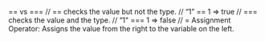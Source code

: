 == vs ===
// == checks the value but not the type.
// “1” == 1 => true
// === checks the value and the type.
// “1" === 1 => false
// = Assignment Operator: Assigns the value from the right to the variable on the left.
